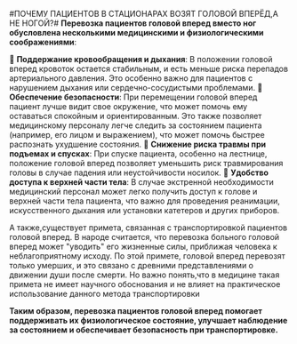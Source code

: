 #ПОЧЕМУ ПАЦИЕНТОВ В СТАЦИОНАРАХ ВОЗЯТ ГОЛОВОЙ ВПЕРЁД,А НЕ НОГОЙ?#
**Перевозка пациентов головой вперед вместо ног обусловлена несколькими медицинскими и физиологическими соображениями**:

 💜 **Поддержание кровообращения и дыхания**: В положении головой вперед кровоток остается стабильным, и есть меньше риска перепадов артериального давления. Это особенно важно для пациентов с нарушением дыхания или сердечно-сосудистыми проблемами. 
🤍 **Обеспечение безопасности**: При перемещении головой вперед пациент лучше видит свое окружение, что может помочь ему оставаться спокойным и ориентированным. Это также позволяет медицинскому персоналу легче следить за состоянием пациента (например, его лицом и выражением), что может помочь быстрее распознать ухудшение состояния.
💜 **Снижение риска травмы при подъемах и спусках**: При спуске пациента, особенно на лестнице, положение головой вперед позволяет уменьшить риск травмирования головы в случае падения или неустойчивости носилок.
🤍 **Удобство доступа к верхней части тела**: В случае экстренной необходимости медицинский персонал может легко получить доступ к голове и верхней части тела пациента, что важно для проведения реанимации, искусственного дыхания или установки катетеров и других приборов.

А также,существует примета, связанная с транспортировкой пациентов головой вперед. В народе считается, что перевозка больного головой вперед может "уводить" его жизненные силы, приближая человека к неблагоприятному исходу. По этой примете, головой вперед перевозят только умерших, и это связано с древними представлениями о движении души после смерти. Но важно понять,что в медицине такая примета не имеет научного обоснования и не влияет на практическое использование данного метода транспортировки

**Таким образом, перевозка пациентов головой вперед помогает поддерживать их физиологическое состояние, улучшает наблюдение за состоянием и обеспечивает безопасность при транспортировке.**
